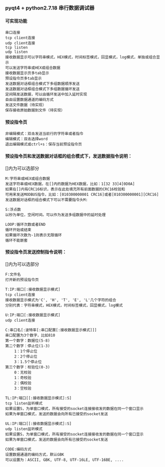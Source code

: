 ### pyqt4 + python2.7.18 串行数据调试器

#### 可实现功能

    串口连接
    tcp client连接
    udp client连接
    tcp listen
    udp listen
    接收数据显示可以字符串模式，HEX模式，时间标签模式，回显模式，log模式，单独或组合显示
    可以发送字符串或HEX或组合数据
    接收数据显示页多tab显示
    预设指令页多tab显示
    发送数据对话框组合模式下多组数据顺序发送
    发送数据对话框组合模式下多组数据循环发送
    定间隔发送数据，可以由循环发送中加入延时实现
    自由设置数据通道的编码方式
    发送文件数据（待实现）
    保存接收原始数据到文件（待实现）

#### 预设指令页

    非编辑模式：双击发送当前行的字符串或者指令
    编辑模式：双击选择word
    退出编辑模式或ctrl+s：保存当前预设指令页

#### 预设指令页和发送数据对话框的组合模式下，发送数据指令说明：
[]内为可以选部分

    M:字符串或HEX或组合数据
    发送字符串或HEX数据，在[]内的数据为HEX数据，比如：1[32 33]4[0D0A]
    如果在[]内有CRC16标识，表示在此处填充所有前面数据的CRC16校验和
    可用来发送MODBUS指令，比如：[010300000001 CRC16]或者[010300000001][CRC16]
    发送数据对话框的组合模式下可以不需要指令头M:

    S:浮点数
    以秒为单位，空闲时间。可以作为发送多组数据中的延时处理
 
    LOOP:循环次数或者END
    循环开始或结束
    如果循环次数为-1则表示无限循环
    循环不能嵌套

#### 预设指令页发送控制指令说明：
[]内为可以选部分

    F:文件名
    打开新的预设指令页

    T:IP:端口[:接收数据显示模式]
    tcp client连接
    接收数据显示模式为'C', 'H', 'T', 'E', 'L'几个字符的组合
    分别代表：字符串模式，HEX模式，时间标签模式，回显模式，log模式

    U:IP:端口[:接收数据显示模式]
    udp client连接

    C:串口名[:波特率[:串口配置[:接收数据显示模式]]]
    串口配置为3个数字，比如810
    第一个数字：数据位(5-8)
    第二个数字：停止位(1-3)
        1：1个停止位
        2：2个停止位
        3：1.5个停止位
    第三个数字：校验位(0-3)
        0：无校验
        1：奇校验
        2：偶校验
        3：空校验
 
    TL:IP:端口[[:接收数据显示模式]:S]
    tcp listen监听模式
    如果设置S，为单窗口模式，所有接受的socket连接接收发的数据在同一个窗口显示
    如果为单窗口模式，发送的数据会向所有已接受的socket发送

    UL:IP:端口[[:接收数据显示模式]:S]
    udp listen监听模式
    如果设置S，为单窗口模式，所有接受的socket连接接收发的数据在同一个窗口显示
    如果为单窗口模式，发送的数据会向所有已接受的socket发送
    
    CODE:编码方式
    设置数据通道的编码方式，默认GBK
    可以设置为：ASCII, GBK, UTF-8, UTF-16LE, UTF-16BE, ....
    